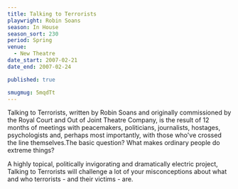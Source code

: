```yaml
---
title: Talking to Terrorists
playwright: Robin Soans
season: In House
season_sort: 230
period: Spring
venue:
  - New Theatre
date_start: 2007-02-21
date_end: 2007-02-24

published: true

smugmug: 5mqdTt
---
```


Talking to Terrorists, written by Robin Soans and originally commissioned by the Royal Court and Out of Joint Theatre Company, is the result of 12 months of meetings with peacemakers, politicians, journalists, hostages, psychologists and, perhaps most importantly, with those who've crossed the line themselves.The basic question? What makes ordinary people do extreme things?

A highly topical, politically invigorating and dramatically electric project, Talking to Terrorists will challenge a lot of your misconceptions about what and who terrorists - and their victims - are.
